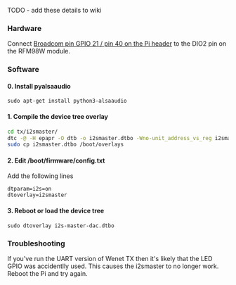 TODO - add these details to wiki
### Hardware
Connect [Broadcom pin GPIO 21 / pin 40 on the Pi header](https://pinout.xyz/pinout/pin40_gpio21/) to the DIO2 pin on the RFM98W module.

### Software

#### 0. Install pyalsaaudio

```
sudo apt-get install python3-alsaaudio
```

#### 1. Compile the device tree overlay
```sh
cd tx/i2smaster/
dtc -@ -H epapr -O dtb -o i2smaster.dtbo -Wno-unit_address_vs_reg i2smaster.dts
sudo cp i2smaster.dtbo /boot/overlays
```

#### 2. Edit /boot/firmware/config.txt
Add the following lines
```
dtparam=i2s=on
dtoverlay=i2smaster
```

#### 3. Reboot or load the device tree
```
sudo dtoverlay i2s-master-dac.dtbo 
```

### Troubleshooting
If you've run the UART version of Wenet TX then it's likely that the LED GPIO was accidentlly used. This causes the i2smaster to no longer work. Reboot the Pi and try again.